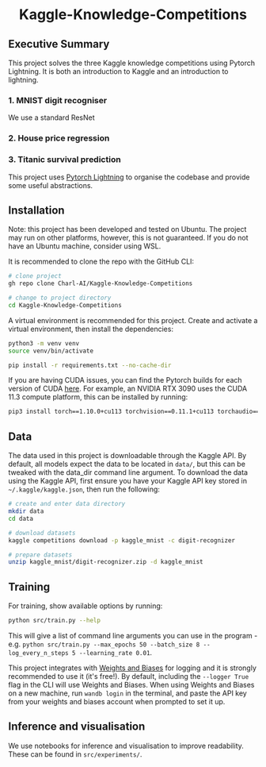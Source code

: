<div align="center">

# Kaggle-Knowledge-Competitions

<!-- [![Paper](http://img.shields.io/badge/paper-arxiv.0000.0000-B31B1B.svg)](https://www.nature.com/articles/nature14539) -->
<!-- [![Conference](http://img.shields.io/badge/NeurIPS-20XX-4b44ce.svg)](https://papers.nips.cc/book/advances-in-neural-information-processing-systems-31-2018) -->
<!-- [![Blog](http://img.shields.io/badge/Blog-NameofPost-c044ce.svg)](https://charl-ai.github.io/) -->
<!-- [![Kaggle](http://img.shields.io/badge/Kaggle-CompetitionName-44c5ce.svg)](https://www.kaggle.com/competitions) -->

</div>

## Executive Summary
This project solves the three Kaggle knowledge competitions using Pytorch Lightning. It is both an introduction to Kaggle and an introduction to lightning.

### 1. MNIST digit recogniser
We use a standard ResNet

### 2. House price regression


### 3. Titanic survival prediction

This project uses [Pytorch Lightning](https://pytorch-lightning.readthedocs.io/en/latest/) to organise the codebase and provide some useful abstractions.

## Installation
Note: this project has been developed and tested on Ubuntu. The project may run on other platforms, however, this is not guaranteed. If you do not have an Ubuntu machine, consider using WSL.

It is recommended to clone the repo with the GitHub CLI:
```bash
# clone project
gh repo clone Charl-AI/Kaggle-Knowledge-Competitions

# change to project directory
cd Kaggle-Knowledge-Competitions
```

A virtual environment is recommended for this project. Create and activate a virtual environment, then install the dependencies:

```bash
python3 -m venv venv
source venv/bin/activate

pip install -r requirements.txt --no-cache-dir
```

If you are having CUDA issues, you can find the Pytorch builds for each version of CUDA [here](https://pytorch.org/get-started/locally/). For example, an NVIDIA RTX 3090 uses the CUDA 11.3 compute platform, this can be installed by running:

```bash
pip3 install torch==1.10.0+cu113 torchvision==0.11.1+cu113 torchaudio==0.10.0+cu113 -f https://download.pytorch.org/whl/cu113/torch_stable.html
```

## Data
The data used in this project is downloadable through the Kaggle API. By default, all models expect the data to be located in ```data/```, but this can be tweaked with the data_dir command line argument. To download the data using the Kaggle API, first ensure you have your Kaggle API key stored in ```~/.kaggle/kaggle.json```, then run the following:

```bash
# create and enter data directory
mkdir data
cd data

# download datasets
kaggle competitions download -p kaggle_mnist -c digit-recognizer

# prepare datasets
unzip kaggle_mnist/digit-recognizer.zip -d kaggle_mnist
```


## Training

For training, show available options by running:

```bash
python src/train.py --help
```

This will give a list of command line arguments you can use in the program - e.g. ```python src/train.py --max_epochs 50 --batch_size 8 --log_every_n_steps 5 --learning_rate 0.01```.

This project integrates with [Weights and Biases](https://wandb.ai/site) for logging and it is strongly recommended to use it (it's free!). By default, including the ```--logger True``` flag in the CLI will use Weights and Biases.
When using Weights and Biases on a new machine, run ```wandb login``` in the terminal, and paste the API key from your weights and biases account when prompted to set it up.

## Inference and visualisation

We use notebooks for inference and visualisation to improve readability. These can be found in ```src/experiments/```.

<!-- ## Citation -->
<!-- ``` -->
<!-- @article{YourName, -->
  <!-- title={Your Title}, -->
  <!-- author={Your team}, -->
  <!-- journal={Location}, -->
  <!-- year={Year} -->
<!-- } -->
<!-- ``` -->
